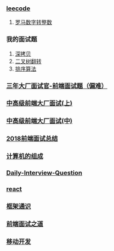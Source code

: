 ### [leecode](https://leetcode-cn.com/)

1. [罗马数字转整数](./RomanToInteger.js)

### 我的面试题

1. [深拷贝](./deepcopy.js)
2. [二叉树翻转](./invertTree.js)
3. [排序算法](./sortAlgorithm.js)

### [ 三年大厂面试官-前端面试题（偏难）](https://juejin.im/post/5cb0315f518825215e61ec14)

### [中高级前端大厂面试(上)](https://juejin.im/post/5c64d15d6fb9a049d37f9c20)

### [中高级前端大厂面试(中)](https://juejin.im/post/5c92f499f265da612647b754)

### [2018前端面试总结](https://juejin.im/post/5b94d8965188255c5a0cdc02)

### [计算机的组成](https://www.coursera.org/learn/jisuanji-zucheng/)

### [Daily-Interview-Question](https://github.com/Advanced-Frontend/Daily-Interview-Question)

### [react](./react/home.md)

### [框架通识](./frameKnown.md)

### [前端面试之道](https://yuchengkai.cn/docs/frontend/)

### [移动开发](./mobile/mobile.md)

